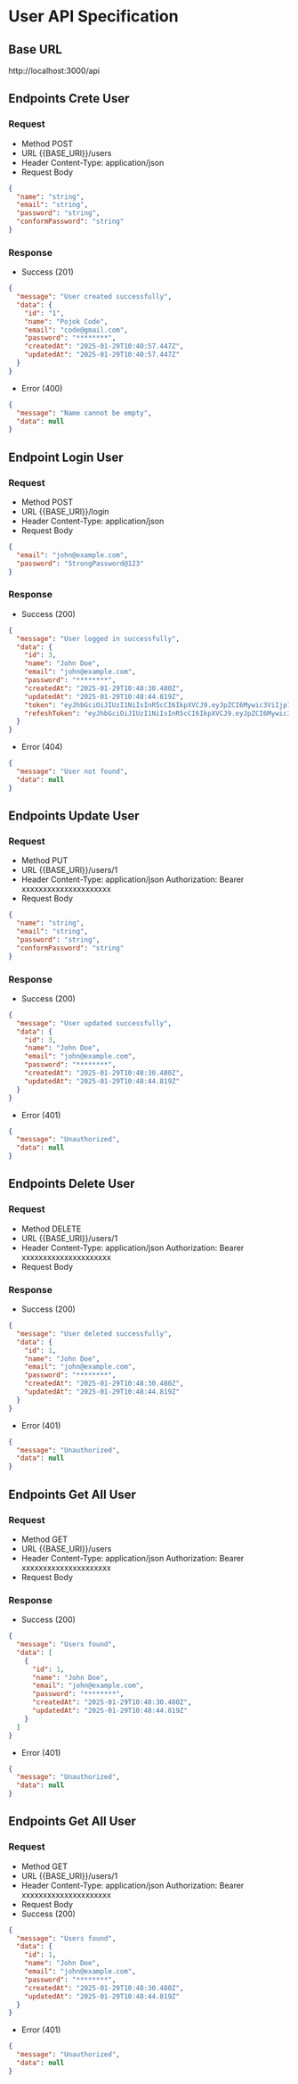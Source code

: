 # User API Specification

## Base URL

http://localhost:3000/api

## Endpoints Crete User

### Request

- Method
  POST
- URL
  {{BASE_URl}}/users
- Header
  Content-Type: application/json
- Request Body

```json
{
  "name": "string",
  "email": "string",
  "password": "string",
  "conformPassword": "string"
}
```

### Response

- Success (201)

```json
{
  "message": "User created successfully",
  "data": {
    "id": "1",
    "name": "Pojok Code",
    "email": "code@gmail.com",
    "password": "********",
    "createdAt": "2025-01-29T10:40:57.447Z",
    "updatedAt": "2025-01-29T10:40:57.447Z"
  }
}
```

- Error (400)

```json
{
  "message": "Name cannot be empty",
  "data": null
}
```

## Endpoint Login User

### Request

- Method
  POST
- URL
  {{BASE_URl}}/login
- Header
  Content-Type: application/json
- Request Body

```json
{
  "email": "john@example.com",
  "password": "StrongPassword@123"
}
```

### Response

- Success (200)

```json
{
  "message": "User logged in successfully",
  "data": {
    "id": 3,
    "name": "John Doe",
    "email": "john@example.com",
    "password": "********",
    "createdAt": "2025-01-29T10:48:30.480Z",
    "updatedAt": "2025-01-29T10:48:44.819Z",
    "token": "eyJhbGciOiJIUzI1NiIsInR5cCI6IkpXVCJ9.eyJpZCI6Mywic3ViIjp7ImlkIjozLCJuYW1lIjoiSm9obiBEb2UiLCJlbWFpbCI6ImpvaG5AZXhhbXBsZS5jb20iLCJwYXNzd29yZCI6IioqKioqKioqIiwiY3JlYXRlZEF0IjoiMjAyNS0wMS0yOVQxMDo0ODozMC40ODBaIiwidXBkYXRlZEF0IjoiMjAyNS0wMS0yOVQxMDo0ODo0NC44MTlaIn0sImV4cCI6MTczODE0ODIyNX0.jlAT_6o8c6hHuHifCGFeZ8hginaW5DiwmGk9-KFL28Q",
    "refeshToken": "eyJhbGciOiJIUzI1NiIsInR5cCI6IkpXVCJ9.eyJpZCI6Mywic3ViIjp7ImlkIjozLCJuYW1lIjoiSm9obiBEb2UiLCJlbWFpbCI6ImpvaG5AZXhhbXBsZS5jb20iLCJwYXNzd29yZCI6IioqKioqKioqIiwiY3JlYXRlZEF0IjoiMjAyNS0wMS0yOVQxMDo0ODozMC40ODBaIiwidXBkYXRlZEF0IjoiMjAyNS0wMS0yOVQxMDo0ODo0NC44MTlaIn0sImV4cCI6MTczODE0ODIyNX0.jlAT_6o8c6hHuHifCGFeZ8hginaW5DiwmGk9-KFL28Q"
  }
}
```

- Error (404)

```json
{
  "message": "User not found",
  "data": null
}
```

## Endpoints Update User

### Request

- Method
  PUT
- URL
  {{BASE_URl}}/users/1
- Header
  Content-Type: application/json
  Authorization: Bearer xxxxxxxxxxxxxxxxxxxxx
- Request Body

```json
{
  "name": "string",
  "email": "string",
  "password": "string",
  "conformPassword": "string"
}
```

### Response

- Success (200)

```json
{
  "message": "User updated successfully",
  "data": {
    "id": 3,
    "name": "John Doe",
    "email": "john@example.com",
    "password": "********",
    "createdAt": "2025-01-29T10:48:30.480Z",
    "updatedAt": "2025-01-29T10:48:44.819Z"
  }
}
```

- Error (401)

```json
{
  "message": "Unauthorized",
  "data": null
}
```

## Endpoints Delete User

### Request

- Method
  DELETE
- URL
  {{BASE_URl}}/users/1
- Header
  Content-Type: application/json
  Authorization: Bearer xxxxxxxxxxxxxxxxxxxxx
- Request Body

### Response

- Success (200)

```json
{
  "message": "User deleted successfully",
  "data": {
    "id": 1,
    "name": "John Doe",
    "email": "john@example.com",
    "password": "********",
    "createdAt": "2025-01-29T10:48:30.480Z",
    "updatedAt": "2025-01-29T10:48:44.819Z"
  }
}
```

- Error (401)

```json
{
  "message": "Unauthorized",
  "data": null
}
```

## Endpoints Get All User

### Request

- Method
  GET
- URL
  {{BASE_URl}}/users
- Header
  Content-Type: application/json
  Authorization: Bearer xxxxxxxxxxxxxxxxxxxxx
- Request Body

### Response

- Success (200)

```json
{
  "message": "Users found",
  "data": [
    {
      "id": 1,
      "name": "John Doe",
      "email": "john@example.com",
      "password": "********",
      "createdAt": "2025-01-29T10:48:30.480Z",
      "updatedAt": "2025-01-29T10:48:44.819Z"
    }
  ]
}
```

- Error (401)

```json
{
  "message": "Unauthorized",
  "data": null
}
```

## Endpoints Get All User

### Request

- Method
  GET
- URL
  {{BASE_URl}}/users/1
- Header
  Content-Type: application/json
  Authorization: Bearer xxxxxxxxxxxxxxxxxxxxx
- Request Body
- Success (200)

```json
{
  "message": "Users found",
  "data": {
    "id": 1,
    "name": "John Doe",
    "email": "john@example.com",
    "password": "********",
    "createdAt": "2025-01-29T10:48:30.480Z",
    "updatedAt": "2025-01-29T10:48:44.819Z"
  }
}
```

- Error (401)

```json
{
  "message": "Unauthorized",
  "data": null
}
```
